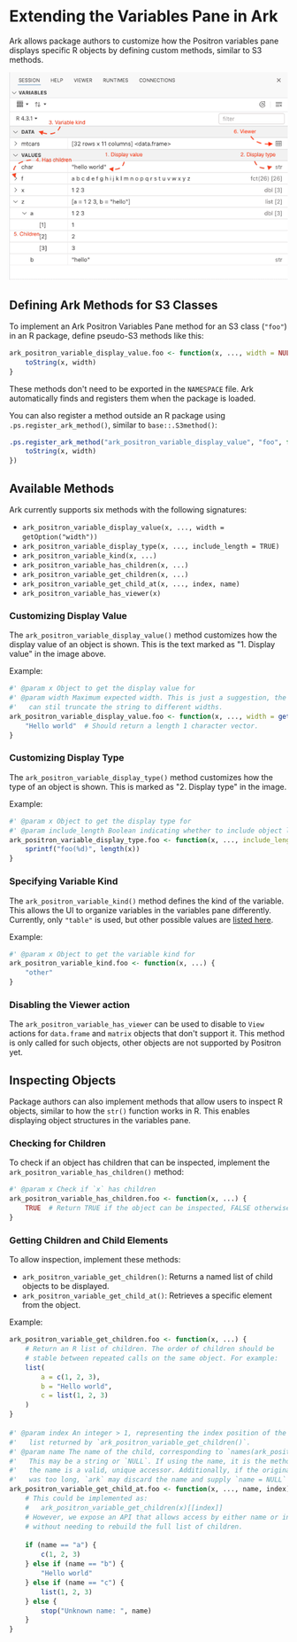 # Extending the Variables Pane in Ark

Ark allows package authors to customize how the Positron variables pane displays specific R objects by defining custom methods, similar to S3 methods.

![Variables pane annotated](variables-pane.png)

## Defining Ark Methods for S3 Classes

To implement an Ark Positron Variables Pane method for an S3 class (`"foo"`) in an R package, define pseudo-S3 methods like this:

```r
ark_positron_variable_display_value.foo <- function(x, ..., width = NULL) {
    toString(x, width)
}
```

These methods don't need to be exported in the `NAMESPACE` file. Ark automatically finds and registers them when the package is loaded.

You can also register a method outside an R package using `.ps.register_ark_method()`, similar to `base::.S3method()`:

```r
.ps.register_ark_method("ark_positron_variable_display_value", "foo", function(x, width) {
    toString(x, width)
})
```

## Available Methods

Ark currently supports six methods with the following signatures:

- `ark_positron_variable_display_value(x, ..., width = getOption("width"))`
- `ark_positron_variable_display_type(x, ..., include_length = TRUE)`
- `ark_positron_variable_kind(x, ...)`
- `ark_positron_variable_has_children(x, ...)`
- `ark_positron_variable_get_children(x, ...)`
- `ark_positron_variable_get_child_at(x, ..., index, name)`
- `ark_positron_variable_has_viewer(x)`

### Customizing Display Value

The `ark_positron_variable_display_value()` method customizes how the display value of an object is shown. This is the text marked as "1. Display value" in the image above.

Example:

```r
#' @param x Object to get the display value for
#' @param width Maximum expected width. This is just a suggestion, the UI
#'   can stil truncate the string to different widths.
ark_positron_variable_display_value.foo <- function(x, ..., width = getOption("width")) {
    "Hello world"  # Should return a length 1 character vector.
}
```

### Customizing Display Type

The `ark_positron_variable_display_type()` method customizes how the type of an object is shown. This is marked as "2. Display type" in the image.

Example:

```r
#' @param x Object to get the display type for
#' @param include_length Boolean indicating whether to include object length.
ark_positron_variable_display_type.foo <- function(x, ..., include_length = TRUE) {
    sprintf("foo(%d)", length(x))
}
```

### Specifying Variable Kind

The `ark_positron_variable_kind()` method defines the kind of the variable. This allows the UI to organize variables in the variables pane differently. Currently, only `"table"` is used, but other possible values are [listed here](https://github.com/posit-dev/ark/blob/50f335183c5a13eda561a48d2ce21441caa79937/crates/amalthea/src/comm/variables_comm.rs#L107-L160).

Example:

```r
#' @param x Object to get the variable kind for
ark_positron_variable_kind.foo <- function(x, ...) {
    "other"
}
```

### Disabling the Viewer action

The `ark_positron_variable_has_viewer` can be used to disable to `View` actions for `data.frame` and `matrix`
objects that don't support it. This method is only called for such objects, other objects are not supported
by Positron yet.

## Inspecting Objects

Package authors can also implement methods that allow users to inspect R objects, similar to how the `str()` function works in R. This enables displaying object structures in the variables pane.

### Checking for Children

To check if an object has children that can be inspected, implement the `ark_positron_variable_has_children()` method:

```r
#' @param x Check if `x` has children
ark_positron_variable_has_children.foo <- function(x, ...) {
    TRUE  # Return TRUE if the object can be inspected, FALSE otherwise.
}
```

### Getting Children and Child Elements

To allow inspection, implement these methods:

- `ark_positron_variable_get_children()`: Returns a named list of child objects to be displayed.
- `ark_positron_variable_get_child_at()`: Retrieves a specific element from the object.

Example:

```r
ark_positron_variable_get_children.foo <- function(x, ...) {
    # Return an R list of children. The order of children should be
    # stable between repeated calls on the same object. For example:
    list(
        a = c(1, 2, 3),
        b = "Hello world",
        c = list(1, 2, 3)
    )
}

#' @param index An integer > 1, representing the index position of the child in the
#'   list returned by `ark_positron_variable_get_children()`.
#' @param name The name of the child, corresponding to `names(ark_positron_variable_get_children(x))[index]`.
#'   This may be a string or `NULL`. If using the name, it is the method author's responsibility to ensure
#'   the name is a valid, unique accessor. Additionally, if the original name from `ark_positron_variable_get_children()`
#'   was too long, `ark` may discard the name and supply `name = NULL` instead.
ark_positron_variable_get_child_at.foo <- function(x, ..., name, index) {
    # This could be implemented as:
    #   ark_positron_variable_get_children(x)[[index]]
    # However, we expose an API that allows access by either name or index
    # without needing to rebuild the full list of children.

    if (name == "a") {
        c(1, 2, 3)
    } else if (name == "b") {
        "Hello world"
    } else if (name == "c") {
        list(1, 2, 3)
    } else {
        stop("Unknown name: ", name)
    }
}
```
